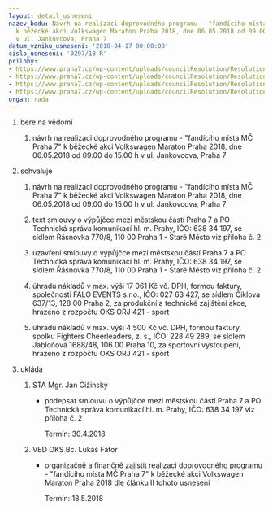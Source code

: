 ```yaml
---
layout: detail_usneseni
nazev_bodu: Návrh na realizaci doprovodného programu - "fandícího místa MČ Praha 7"
  k běžecké akci Volkswagen Maraton Praha 2018, dne 06.05.2018 od 09.00 do 15.00 h
  v ul. Jankovcova, Praha 7
datum_vzniku_usneseni: '2018-04-17 00:00:00'
cislo_usneseni: '0297/18-R'
prilohy:
- https://www.praha7.cz/wp-content/uploads/councilResolution/Resolutions/29813/export/M10DV_PIM_2018~346100.doc
- https://www.praha7.cz/wp-content/uploads/councilResolution/Resolutions/29813/export/TSK_PIM_2018_MCPraha7~346099.docx
- https://www.praha7.cz/wp-content/uploads/councilResolution/Resolutions/29813/export/Zapis_4_jednani_SK_09_04_2018~346098.pdf
- https://www.praha7.cz/wp-content/uploads/councilResolution/Resolutions/29813/export/export~346978.pdf
organ: rada
---
```

<ol id="urzList" class="urzList_view"><li class="urzClass1" id=""><span name="1">bere na vědomí</span><ol class="urzOlClass decimal "><li class="urzClass2" id="" style="text-align: left;"><span><p>návrh na realizaci doprovodného programu - "fandícího místa MČ Praha 7" k běžecké akci Volkswagen Maraton Praha 2018, dne 06.05.2018 od 09.00 do 15.00 h v ul. Jankovcova, Praha 7</p></span></li></ol></li><li class="urzClass1" id=""><span name="24">schvaluje</span><ol class="urzOlClass decimal "><li class="urzClass2" id="" style="text-align: left;"><span><p>návrh na realizaci doprovodného programu - "fandícího místa MČ Praha 7" k běžecké akci Volkswagen Maraton Praha 2018, dne 06.05.2018 od 09.00 do 15.00 h v ul. Jankovcova, Praha 7</p></span></li><li class="urzClass2" id="" style="text-align: left;"><span><p>text smlouvy o výpůjčce mezi městskou částí Praha 7 a PO Technická správa komunikací hl. m. Prahy, IČO: 638 34 197, se sídlem Řásnovka 770/8, 110 00 Praha 1 - Staré Město viz příloha č. 2</p></span></li><li class="urzClass2" id="" style="text-align: left;"><span><p>uzavření smlouvy o výpůjčce mezi městskou částí Praha 7 a PO Technická správa komunikací hl. m. Prahy, IČO: 638 34 197, se sídlem Řásnovka 770/8, 110 00 Praha 1 - Staré Město viz příloha č. 2</p></span></li><li class="urzClass2" id="" style="text-align: left;"><span><p>úhradu nákladů v max. výši&nbsp;17 061 Kč vč. DPH, formou faktury, společnosti FALO EVENTS s.r.o., IČO: 027 63 427, se sídlem Čiklova 637/13, 128 00 Praha 2, za produkční a technické zajištění akce, hrazeno z rozpočtu OKS ORJ 421 - sport</p></span></li><li class="urzClass2" id="" style="text-align: left;"><span><p>úhradu nákladů v max. výši 4 500 Kč vč. DPH, formou faktury, spolku Fighters Cheerleaders, z. s., IČO: 228 49 289, se sídlem Jabloňová 1688/48, 106 00 Praha 10, za sportovní vystoupení, hrazeno z rozpočtu OKS ORJ 421 - sport</p></span></li></ol></li><li class="urzClass1" id="urzUkoly"><span name="1">ukládá</span><ol class="urzOlClass"><li class="urzClass2"><span><p>STA Mgr. Jan Čižinský</p></span><ul class="urzUlClass"><li class="urzClass3"><span><p>podepsat smlouvu o výpůjčce mezi městskou částí Praha 7 a PO Technická správa komunikací hl. m. Prahy, IČO: 638 34 197 viz příloha č. 2</p></span><span class="urzUkolTermin">  Termín:&nbsp;30.4.2018</span></li></ul></li><li class="urzClass2"><span><p>VED OKS Bc. Lukáš Fátor</p></span><ul class="urzUlClass"><li class="urzClass3"><span><p>organizačně a finančně zajistit realizaci doprovodného programu - "fandícího místa MČ Praha 7" k běžecké akci Volkswagen Maraton Praha 2018 dle článku II tohoto usnesení</p></span><span class="urzUkolTermin">  Termín:&nbsp;18.5.2018</span></li></ul></li></ol></li></ol>